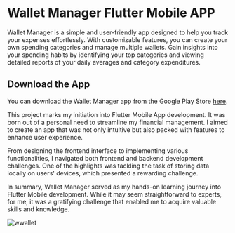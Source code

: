 # Wallet Manager Flutter Mobile APP

Wallet Manager is a simple and user-friendly app designed to help you track your expenses effortlessly. With customizable features, you can create your own spending categories and manage multiple wallets. Gain insights into your spending habits by identifying your top categories and viewing detailed reports of your daily averages and category expenditures.

## Download the App
You can download the Wallet Manager app from the Google Play Store [here](https://play.google.com/store/apps/details?id=com.yousocysumo.walletmanagersumo).

This project marks my initiation into Flutter Mobile App development. It was born out of a personal need to streamline my financial management. I aimed to create an app that was not only intuitive but also packed with features to enhance user experience.

From designing the frontend interface to implementing various functionalities, I navigated both frontend and backend development challenges. One of the highlights was tackling the task of storing data locally on users' devices, which presented a rewarding challenge.

In summary, Wallet Manager served as my hands-on learning journey into Flutter Mobile development. While it may seem straightforward to experts, for me, it was a gratifying challenge that enabled me to acquire valuable skills and knowledge.

![wwallet](https://github.com/yousefjarbou/wallet-manager-Flutter/assets/166923297/e724ccd2-9abb-42bd-b079-8deb6dca0bb9)


